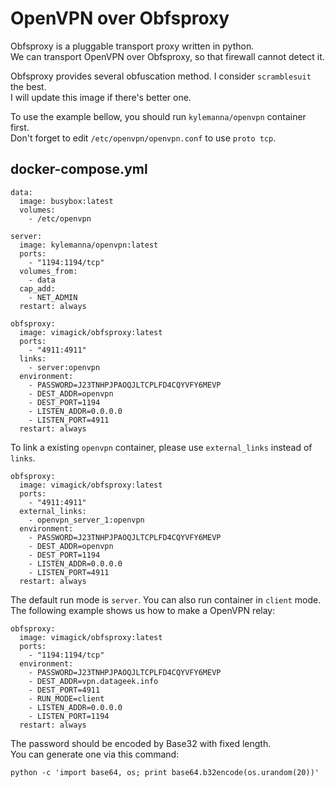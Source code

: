 OpenVPN over Obfsproxy
======================

Obfsproxy is a pluggable transport proxy written in python.  
We can transport OpenVPN over Obfsproxy, so that firewall cannot detect it.  

Obfsproxy provides several obfuscation method. I consider `scramblesuit` the best.  
I will update this image if there's better one.

To use the example bellow, you should run `kylemanna/openvpn` container first.  
Don't forget to edit `/etc/openvpn/openvpn.conf` to use `proto tcp`.

## docker-compose.yml

```
data:
  image: busybox:latest
  volumes:
    - /etc/openvpn

server:
  image: kylemanna/openvpn:latest
  ports:
    - "1194:1194/tcp"
  volumes_from:
    - data
  cap_add:
    - NET_ADMIN
  restart: always

obfsproxy:
  image: vimagick/obfsproxy:latest
  ports:
    - "4911:4911"
  links:
    - server:openvpn
  environment:
    - PASSWORD=J23TNHPJPAOQJLTCPLFD4CQYVFY6MEVP
    - DEST_ADDR=openvpn
    - DEST_PORT=1194
    - LISTEN_ADDR=0.0.0.0
    - LISTEN_PORT=4911
  restart: always
```

To link a existing `openvpn` container, please use `external_links` instead of `links`.

```
obfsproxy:
  image: vimagick/obfsproxy:latest
  ports:
    - "4911:4911"
  external_links:
    - openvpn_server_1:openvpn
  environment:
    - PASSWORD=J23TNHPJPAOQJLTCPLFD4CQYVFY6MEVP
    - DEST_ADDR=openvpn
    - DEST_PORT=1194
    - LISTEN_ADDR=0.0.0.0
    - LISTEN_PORT=4911
  restart: always
```

The default run mode is `server`. You can also run container in `client` mode.  
The following example shows us how to make a OpenVPN relay:

```
obfsproxy:
  image: vimagick/obfsproxy:latest
  ports:
    - "1194:1194/tcp"
  environment:
    - PASSWORD=J23TNHPJPAOQJLTCPLFD4CQYVFY6MEVP
    - DEST_ADDR=vpn.datageek.info
    - DEST_PORT=4911
    - RUN_MODE=client
    - LISTEN_ADDR=0.0.0.0
    - LISTEN_PORT=1194
  restart: always
```

The password should be encoded by Base32 with fixed length.  
You can generate one via this command:

```
python -c 'import base64, os; print base64.b32encode(os.urandom(20))'
```

